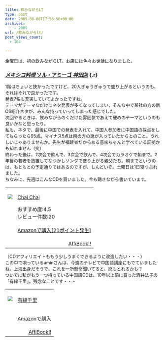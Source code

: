 ```yaml
---
title: 飲みながらLT
type: post
date: 2009-08-08T17:56:56+00:00
archives:
    - 2009
url: /飲みながらlt/
post_views_count:
  - 104

---
```

金曜日は、初の飲みながらLT。お店には色々お世話になりました。

### <a href="http://www.google.co.jp/url?sa=t&source=web&ct=res&cd=2&url=http%3A%2F%2Fr.gnavi.co.jp%2Fa609102%2F&ei=OLN9SuGaAtWPkQXVz9n6Ag&usg=AFQjCNForWVLjH1hDiRMU2E-JVXdkYDcxg&sig2=d6yH_mLDhs6I3w3LPa-YIQ" class="l" onmousedown="return rwt(this,'','','res','2','AFQjCNForWVLjH1hDiRMU2E-JVXdkYDcxg','&sig2=d6yH_mLDhs6I3w3LPa-YIQ')"><em>メキシコ料理</em> ソル・アミーゴ <em>神田</em>店</a> {.r}

1階はちょいと狭かったですけど、20人ぎゅうぎゅうで盛り上がるというのも、それはそれで良かったです。  
発表7名も充実していてよかったですね。  
テーマがテーマなだけにネタ発表が多くなってしまい、そんな中で某社の方の新OS紹介ネタが、みんな持っていってしまった感じでした。  
次回やるときは、飲みながらのくだけた雰囲気であえて硬めのテーマというのも良いかなと思ったり。  
私も、ネタで、最後に中国での発表を入れて、中国人参加者に中国語の採点をしてもらったら95点。マイナス5点は南の方の訛が入っていたからとのこと。うれしいじゃありませんか。先生が福建省だからある意味ちゃんと学べている証拠かも知れません（笑）  
終わった後は、2次会で飲んで、3次会で飲んで、4次会でカラオケで朝まで。2年目の若者を放置してなつかしソングで盛り上がる親父たち。朝までというのは、もともとの予定通りではあるのですが、しんどいぞ。土曜日は1日寝つぶれました。  
ちなみに、先週はこんなCDを買いました。今も聴きながら書いています。

<table>
  <tr>
    <td style="vertical-align:top;">
      <a href="http://www.amazon.co.jp/Chai-CM%E3%82%BD%E3%83%B3%E3%82%B0/dp/B000BDJ6H4%3FSubscriptionId%3D1JWQWN8E4Z5TR27962G2%26tag%3Dgaeaffibook-22%26linkCode%3Dxm2%26camp%3D2025%26creative%3D165953%26creativeASIN%3DB000BDJ6H4" target="_blank"><br /> <img src="https://i0.wp.com/ecx.images-amazon.com/images/I/21RN8EWPSCL._SL160_.jpg" style="border-style:none;" data-recalc-dims="1" /><br /> </a>
    </td>
    <td style="vertical-align:top;">
      <a href="http://www.amazon.co.jp/Chai-CM%E3%82%BD%E3%83%B3%E3%82%B0/dp/B000BDJ6H4%3FSubscriptionId%3D1JWQWN8E4Z5TR27962G2%26tag%3Dgaeaffibook-22%26linkCode%3Dxm2%26camp%3D2025%26creative%3D165953%26creativeASIN%3DB000BDJ6H4" target="_blank"><br /> Chai Chai<br /> </a></p>
      <p>
        おすすめ度:4.5<br /> レビュー件数:20<br /> <a href="http://www.amazon.co.jp/Chai-CM%E3%82%BD%E3%83%B3%E3%82%B0/dp/B000BDJ6H4%3FSubscriptionId%3D1JWQWN8E4Z5TR27962G2%26tag%3Dgaeaffibook-22%26linkCode%3Dxm2%26camp%3D2025%26creative%3D165953%26creativeASIN%3DB000BDJ6H4" target="_blank"><br /> Amazonで購入[21ポイント発生]<br /> </a>
      </p>
    </td>
  </tr>
  
  <tr>
    <td colspan="2">
      <div style="float: right; ">
        <a href="http://affibook.appspot.com/" target="_blank">AffiBook!!</a>
      </div>
    </td>
  </tr>
</table>

（CDアフィリエイトももう少しうまくできるように改造したい・・・）  
この中で唄っているaminさんは、今週のテレビで中国語講座にもでていましたね。上海出身だそうで、これを一所懸命聞いてると、訛もとれるかも？  
ついでに私がもう一つ持っている中国語CDは、10年以上前に買った酒井法子の「有縁千里」。残念なことです・・・

<table>
  <tr>
    <td style="vertical-align:top;">
      <a href="http://www.amazon.co.jp/%E6%9C%89%E7%B8%81%E5%8D%83%E9%87%8C-%E9%85%92%E4%BA%95%E6%B3%95%E5%AD%90/dp/B00005GX9B%3FSubscriptionId%3D1JWQWN8E4Z5TR27962G2%26tag%3Dgaeaffibook-22%26linkCode%3Dxm2%26camp%3D2025%26creative%3D165953%26creativeASIN%3DB00005GX9B" target="_blank"><br /> <img src="https://i0.wp.com/ecx.images-amazon.com/images/I/410GPMSNSFL._SL160_.jpg" style="border-style:none;" data-recalc-dims="1" /><br /> </a>
    </td>
    <td style="vertical-align:top;">
      <a href="http://www.amazon.co.jp/%E6%9C%89%E7%B8%81%E5%8D%83%E9%87%8C-%E9%85%92%E4%BA%95%E6%B3%95%E5%AD%90/dp/B00005GX9B%3FSubscriptionId%3D1JWQWN8E4Z5TR27962G2%26tag%3Dgaeaffibook-22%26linkCode%3Dxm2%26camp%3D2025%26creative%3D165953%26creativeASIN%3DB00005GX9B" target="_blank"><br /> 有縁千里<br /> </a></p>
      <p>
        <a href="http://www.amazon.co.jp/%E6%9C%89%E7%B8%81%E5%8D%83%E9%87%8C-%E9%85%92%E4%BA%95%E6%B3%95%E5%AD%90/dp/B00005GX9B%3FSubscriptionId%3D1JWQWN8E4Z5TR27962G2%26tag%3Dgaeaffibook-22%26linkCode%3Dxm2%26camp%3D2025%26creative%3D165953%26creativeASIN%3DB00005GX9B" target="_blank"><br /> Amazonで購入<br /> </a>
      </p>
    </td>
  </tr>
  
  <tr>
    <td colspan="2">
      <div style="float: right; ">
        <a href="http://affibook.appspot.com/" target="_blank">AffiBook!!</a>
      </div>
    </td>
  </tr>
</table>